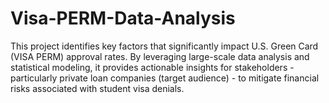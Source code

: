 # Visa-PERM-Data-Analysis

This project identifies key factors that significantly impact U.S. Green Card (VISA PERM) approval rates. By leveraging large-scale data analysis and statistical modeling, it provides actionable insights for stakeholders - particularly private loan companies (target audience) - to mitigate financial risks associated with student visa denials.
